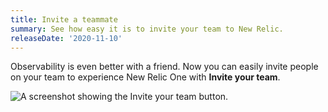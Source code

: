 ```yaml
---
title: Invite a teammate
summary: See how easy it is to invite your team to New Relic.
releaseDate: '2020-11-10'
---
```


Observability is even better with a friend. Now you can easily invite people on your team to experience New Relic One with **Invite your team**.

![A screenshot showing the Invite your team button.](/images/invite-teammate.webp 'Where to find Invite your team.')
